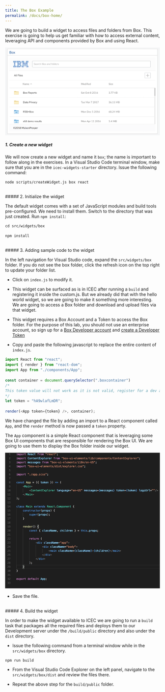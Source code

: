 ```yaml
---
title: The Box Example
permalink: /docs/box-home/
---
```


<a name="top"/>

We are going to build a widget to access files and folders from Box.  This exercise is going to help us get familiar with how to access external content, leveraging API and components provided by Box and using React.

![create widget](../images/box.png)

##### 1. Create a new widget

We will now create a new widget and name it `box`; the name is important to follow along in the exercises.  In a Visual Studio Code terminal window, make sure that you are in the `icec-widgets-starter` directory. Issue the following command:

```
node scripts/createWidget.js box react
```

<br/>
##### 2. Initialize the widget

The default widget comes with a set of JavaScript modules and build tools pre-configured.  We need to install them.  Switch to the directory that was just created. Run `npm install`:

```
cd src/widgets/box

npm install
```

<br/>
##### 3. Adding sample code to the widget

In the left navigation for Visual Studio code, expand the `src/widgets/box` folder. If you do not see the box folder, click the refresh icon on the top right to update your folder list.

- Click on `index.js` to modify it.
- This widget can be surfaced as is in ICEC after running a `build` and registering it inside the custom.js.  But we already did that with the hello world widget, so we are going to make it something more interesting. We are going to access a Box folder and download and upload files via that widget. 

- This widget requires a Box Account and a Token to access the Box folder.  For the purpose of this lab, you should not use an enterprise account, so sign up for a [Box Developer account](https://developer.box.com/) and [create a Developer Token](https://blog.box.com/blog/introducing-developer-tokens/)

- Copy and paste the following javascript to replace the entire content of `index.js`.

```javascript
import React from "react";
import { render } from "react-dom";
import App from "./components/App";

const container = document.querySelector(".boxcontainer")
/* 
This token value will not work as it is not valid, register for a dev account and create a dev token: https://developer.box.com/ 
*/
let token = "hA9wlafLmDR";   

render(<App token={token} />, container);
```

We have changed the file by adding an import to a React component called `App`, and the `render` method is now passed a `token` property.  

The `App` component is a simple React component that is leveraging some Box UI components that are responsible for rendering the Box UI.  We are going to use them to display the Box folder inside our widget.  

![create widget](../images/app.png)

- Save the file.

<br/>
##### 4. Build the widget

In order to make the widget available to ICEC we are going to run a `build` task that packages all the required files and deploys them to our Development server under the `/build/public` directory and also under the `dist` directory. 

- Issue the following command from a terminal window while in the `src/widgets/box` directory.

```
npm run build
```

- From the Visual Studio Code Explorer on the left panel, navigate to the `src/widgets/box/dist` and review the files there.  

- Repeat the above step for the `build/public` folder.



